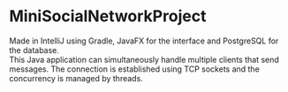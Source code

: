 # MiniSocialNetworkProject
Made in IntelliJ using Gradle, JavaFX for the interface and PostgreSQL for the database. <br>
This Java application can simultaneously handle multiple clients that send messages. The connection is established using TCP sockets and the concurrency is managed by threads.
